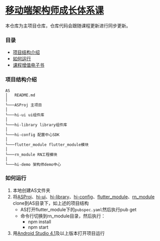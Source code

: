 # [移动端架构师成长体系课](https://class.imooc.com/sale/mobilearchitect)

本仓库为主项目仓库，仓库代码会跟随课程更新进行同步更新。

### 目录

- [项目结构介绍](#项目结构介绍)
- [如何运行](#如何运行)
- [课程增值电子书](https://doc.devio.org/as/)

### 项目结构介绍

```
AS
│   README.md
│  
└───ASProj 主项目
│   
└───hi-ui ui组件库
│   
└───hi-library library组件库
│
└───hi-config 配置中心SDK
│
└───flutter_module flutter_module模块
│
└───rn_module RN工程模块
│
└───hi-demo 架构师demo中心
```

### 如何运行

1. 本地创建AS文件夹
2. 将[ASProj](https://git.imooc.com/class-85/ASProj.git)、[hi-ui](https://git.imooc.com/class-85/hi-ui.git)、[hi-library](https://git.imooc.com/class-85/hi-library.git)、[hi-config](https://git.imooc.com/class-85/hi-config.git)、[flutter_module](https://git.imooc.com/class-85/flutter_module.git)、[rn_module](https://git.imooc.com/class-85/rn_module.git) clone到AS目录下，如上述的项目结构
    - AS打开flutter_module下的`pubspec.yaml`然后执行pub get
    - 命令行切换到rn_module目录，然后执行：
	    - npm install
	    - npm start
3. 用[Android Studio 4.1](https://developer.android.com/studio/preview)及以上版本打开项目运行

